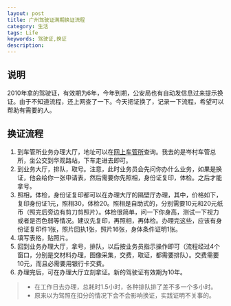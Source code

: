 ```yaml
---
layout: post
title: 广州驾驶证满期换证流程
category: 生活
tags: Life
keywords: 驾驶证,换证
description: 
---
```


## 说明
2010年拿的驾驶证，有效期为6年，今年到期，公安局也有自动发信息过来提示换证。由于不知道流程，还上网查了一下。今天把证换了，记录一下流程，希望可以帮助有需要的人。
## 换证流程
1. 到车管所业务办理大厅，地址可以在[网上车管所][1]查询。我去的是岑村车管总所，坐公交到华观路站，下车走进去即可。
2. 到业务大厅，排队，取号。注意，此时业务员会先问你办什么业务，如果是换证，他会给你一张申请表，然后需要你先照相，身份证复印，体检。之后才能拿号。
3. 照相，体检，身份证复印都可以在办理大厅的隔壁厅办理，其中，价格如下，复印身份证1元，照相30，体检20。照相是自助式的，分别需要10元和20元纸币（照完后旁边有剪刀剪照片）。体检很简单，问一下你身高，测试一下视力或者是否色弱等情况。建议先复印，再照相，再体检。办理完这些，应该有身份证复印件1张，照片回执1张，照片16张，身体条件证明1张。
4. 填写表格，贴照片。
5. 回到业务办理大厅，拿号，排队，以后按业务员指示操作即可（流程经过4个窗口，分别是交材料办理，图像采集，交费，取证，都需要排队）。交费需要10元，而且必需要用银行卡交费。
6. 办理完后，可在办理大厅立刻拿证。新的驾驶证有效期为10年。

> * 在工作日去办理，总耗时1.5小时，各种排队排了差不多一个多小时。
> * 原来以为驾照在扣分的情况下会不会影响换证，实践证明不关事的。


[1]:http://www.gzjd.gov.cn/cgs/html/operaGuide/gui_expireReplacement.html

